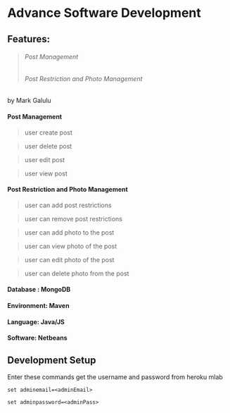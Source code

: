 # Advance Software Development
## Features:
> ###### Post Management
> ###### Post Restriction and Photo Management

by Mark Galulu

#### Post Management
> user create post

> user delete post

> user edit post

> user view post

#### Post Restriction and Photo Management
>user can add post restrictions

> user can remove post restrictions

> user can add photo to the post

> user can view photo of the post

> user can edit photo of the post

> user can delete photo from the post

#### Database : MongoDB
#### Environment: Maven
#### Language: Java/JS
#### Software: Netbeans
## Development Setup

Enter these commands get the username and password from heroku mlab

`set adminemail=<adminEmail>`

`set adminpassword=<adminPass>`
